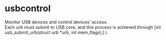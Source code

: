 # usbcontrol
Monitor USB devices and control devices' access.\
Each urb must submit to USB core, and this process is achieved through [int usb_submit_urb(struct urb *urb, int mem_flags);].\


